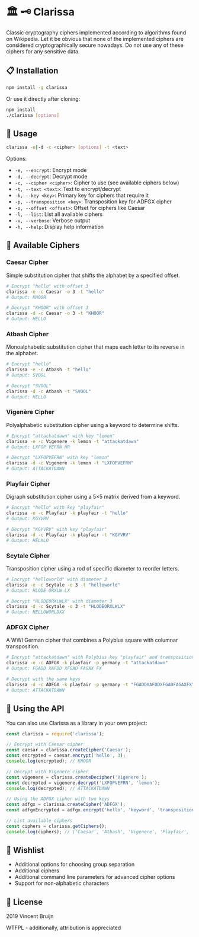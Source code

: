 # 🏛 🗝 Clarissa

Classic cryptography ciphers implemented according to algorithms found on Wikipedia.
Let it be obvious that none of the implemented ciphers are considered cryptographically secure nowadays. Do not use any of these ciphers for any sensitive data.

## 📋 Installation

```bash
npm install -g clarissa
```

Or use it directly after cloning:

```bash
npm install
./clarissa [options]
```

## 🔐 Usage

```bash
clarissa -e|-d -c <cipher> [options] -t <text>
```

Options:
- `-e, --encrypt`: Encrypt mode
- `-d, --decrypt`: Decrypt mode
- `-c, --cipher <cipher>`: Cipher to use (see available ciphers below)
- `-t, --text <text>`: Text to encrypt/decrypt
- `-k, --key <key>`: Primary key for ciphers that require it
- `-p, --transposition <key>`: Transposition key for ADFGX cipher
- `-o, --offset <offset>`: Offset for ciphers like Caesar
- `-l, --list`: List all available ciphers
- `-v, --verbose`: Verbose output
- `-h, --help`: Display help information

## 🧩 Available Ciphers

### Caesar Cipher
Simple substitution cipher that shifts the alphabet by a specified offset.

```bash
# Encrypt "hello" with offset 3
clarissa -e -c Caesar -o 3 -t "hello"
# Output: KHOOR

# Decrypt "KHOOR" with offset 3
clarissa -d -c Caesar -o 3 -t "KHOOR"
# Output: HELLO
```

### Atbash Cipher
Monoalphabetic substitution cipher that maps each letter to its reverse in the alphabet.

```bash
# Encrypt "hello"
clarissa -e -c Atbash -t "hello"
# Output: SVOOL

# Decrypt "SVOOL"
clarissa -d -c Atbash -t "SVOOL"
# Output: HELLO
```

### Vigenère Cipher
Polyalphabetic substitution cipher using a keyword to determine shifts.

```bash
# Encrypt "attackatdawn" with key "lemon"
clarissa -e -c Vigenere -k lemon -t "attackatdawn"
# Output: LXFOP VEFRN HR

# Decrypt "LXFOPVEFRN" with key "lemon"
clarissa -d -c Vigenere -k lemon -t "LXFOPVEFRN"
# Output: ATTACKATDAWN
```

### Playfair Cipher
Digraph substitution cipher using a 5×5 matrix derived from a keyword.

```bash
# Encrypt "hello" with key "playfair"
clarissa -e -c Playfair -k playfair -t "hello"
# Output: KGYVRV

# Decrypt "KGYVRV" with key "playfair"
clarissa -d -c Playfair -k playfair -t "KGYVRV"
# Output: HELXLO
```

### Scytale Cipher
Transposition cipher using a rod of specific diameter to reorder letters.

```bash
# Encrypt "helloworld" with diameter 3
clarissa -e -c Scytale -o 3 -t "helloworld"
# Output: HLODE ORXLW LX

# Decrypt "HLODEORXLWLX" with diameter 3
clarissa -d -c Scytale -o 3 -t "HLODEORXLWLX"
# Output: HELLOWORLDXX
```

### ADFGX Cipher
A WWI German cipher that combines a Polybius square with columnar transposition.

```bash
# Encrypt "attackatdawn" with Polybius key "playfair" and transposition key "germany"
clarissa -e -c ADFGX -k playfair -p germany -t "attackatdawn"
# Output: FGADD XAFDD XFGAD FAGAX FX

# Decrypt with the same keys
clarissa -d -c ADFGX -k playfair -p germany -t "FGADDXAFDDXFGADFAGAXFX"
# Output: ATTACKATDAWN
```

## 🧠 Using the API

You can also use Clarissa as a library in your own project:

```javascript
const clarissa = require('clarissa');

// Encrypt with Caesar cipher
const caesar = clarissa.createCipher('Caesar');
const encrypted = caesar.encrypt('hello', 3);
console.log(encrypted); // KHOOR

// Decrypt with Vigenere cipher
const vigenere = clarissa.createDecipher('Vigenere');
const decrypted = vigenere.decrypt('LXFOPVEFRN', 'lemon');
console.log(decrypted); // ATTACKATDAWN

// Using the ADFGX cipher with two keys
const adfgx = clarissa.createCipher('ADFGX');
const adfgxEncrypted = adfgx.encrypt('hello', 'keyword', 'transposition');

// List available ciphers
const ciphers = clarissa.getCiphers();
console.log(ciphers); // ['Caesar', 'Atbash', 'Vigenere', 'Playfair', 'Scytale', 'ADFGX']
```

## 📝 Wishlist

* Additional options for choosing group separation
* Additional ciphers
* Additional command line parameters for advanced cipher options
* Support for non-alphabetic characters

## 📜 License

2019 Vincent Bruijn

WTFPL - additionally, attribution is appreciated
